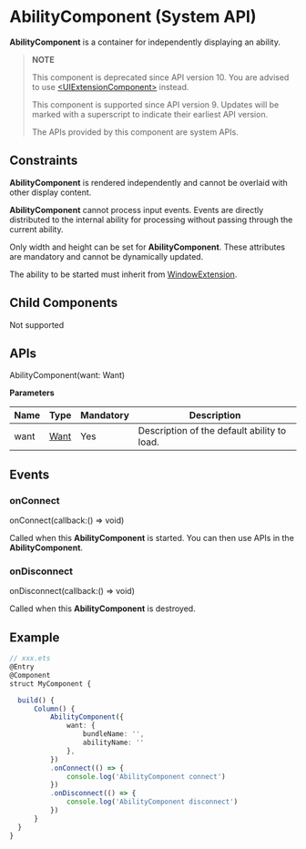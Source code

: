 # AbilityComponent (System API)

**AbilityComponent** is a container for independently displaying an ability.

>  **NOTE**
>
>  This component is deprecated since API version 10. You are advised to use [\<UIExtensionComponent>](ts-container-ui-extension-component-sys.md) instead.
>
>  This component is supported since API version 9. Updates will be marked with a superscript to indicate their earliest API version.
>
>  The APIs provided by this component are system APIs.

## Constraints

**AbilityComponent** is rendered independently and cannot be overlaid with other display content.

**AbilityComponent** cannot process input events. Events are directly distributed to the internal ability for processing without passing through the current ability.

Only width and height can be set for **AbilityComponent**. These attributes are mandatory and cannot be dynamically updated.

The ability to be started must inherit from [WindowExtension](../js-apis-application-windowExtensionAbility-sys.md).

## Child Components

Not supported


## APIs

AbilityComponent(want: Want)

**Parameters**

| Name| Type                                                  | Mandatory| Description               |
| ------ | ---------------------------------------------------------- | ---- | ----------------------- |
| want   | [Want](../../apis-ability-kit/js-apis-app-ability-want.md) | Yes  | Description of the default ability to load.|


## Events

### onConnect

onConnect(callback:() =&gt; void)

Called when this **AbilityComponent** is started. You can then use APIs in the **AbilityComponent**.

### onDisconnect

onDisconnect(callback:() =&gt; void)

Called when this **AbilityComponent** is destroyed.

## Example

```ts
// xxx.ets
@Entry
@Component
struct MyComponent {

  build() {
      Column() {
          AbilityComponent({
              want: {
                  bundleName: '',
                  abilityName: ''
              },
          })
          .onConnect(() => {
              console.log('AbilityComponent connect')
          })
          .onDisconnect(() => {
              console.log('AbilityComponent disconnect')
          })
      }
  }
}
```

